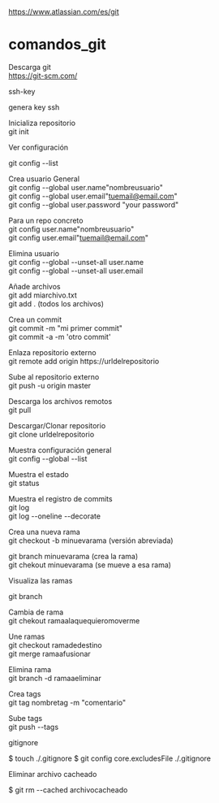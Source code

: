 https://www.atlassian.com/es/git  




# comandos_git  

Descarga git  
https://git-scm.com/  

ssh-key  

genera key ssh  



Inicializa repositorio  
git init   

Ver configuración  

git config --list  


Crea usuario
General  
git config --global user.name"nombreusuario"  
git config --global user.email"tuemail@email.com"  
git config --global user.password "your password"  


Para un repo concreto  
git config user.name"nombreusuario"  
git config user.email"tuemail@email.com"  

Elimina usuario  
git config --global --unset-all user.name  
git config --global --unset-all user.email  

Añade archivos  
git add miarchivo.txt  
git add .  (todos los archivos)  

Crea un commit  
git commit -m "mi primer commit"  
git commit -a -m 'otro commit'  

Enlaza repositorio externo  
git remote add origin https://urldelrepositorio

Sube al repositorio externo  
git push -u origin master

Descarga los archivos remotos  
git pull

Descargar/Clonar repositorio  
git clone urldelrepositorio  

Muestra configuración general  
git config --global --list  

Muestra el estado  
git status  

Muestra el registro de commits  
git log  
git log --oneline --decorate

Crea una nueva rama  
git checkout -b minuevarama (versión abreviada)  

git branch minuevarama (crea la rama)  
git chekout minuevarama (se mueve a esa rama)  

Visualiza las ramas  

git branch  



Cambia de rama  
git chekout ramaalaquequieromoverme  

Une ramas  
git checkout ramadedestino  
git merge ramaafusionar  

Elimina rama  
git branch -d ramaaeliminar  

Crea tags  
git tag nombretag -m "comentario"  

Sube tags  
git push --tags  

gitignore  

$ touch ./.gitignore
$ git config core.excludesFile ./.gitignore  

Eliminar archivo cacheado  

$ git rm --cached archivocacheado



















